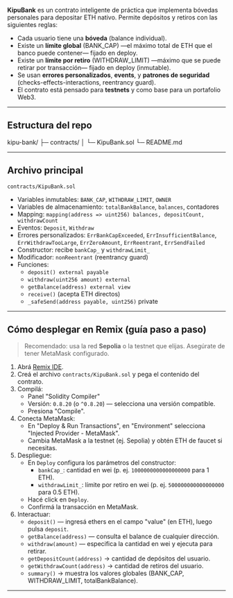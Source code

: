 **KipuBank** es un contrato inteligente de práctica que implementa bóvedas personales para depositar ETH nativo. Permite depósitos y retiros con las siguientes reglas:

- Cada usuario tiene una **bóveda** (balance individual).
- Existe un **límite global** (BANK_CAP) —el máximo total de ETH que el banco puede contener— fijado en deploy.
- Existe un **límite por retiro** (WITHDRAW_LIMIT) —máximo que se puede retirar por transacción— fijado en deploy (inmutable).
- Se usan **errores personalizados**, **events**, y **patrones de seguridad** (checks-effects-interactions, reentrancy guard).
- El contrato está pensado para **testnets** y como base para un portafolio Web3.

---

## Estructura del repo
kipu-bank/
├─ contracts/
│ └─ KipuBank.sol
└─ README.md

---

## Archivo principal

`contracts/KipuBank.sol`

- Variables inmutables: `BANK_CAP`, `WITHDRAW_LIMIT`, `OWNER`
- Variables de almacenamiento: `totalBankBalance`, `balances`, contadores
- Mapping: `mapping(address => uint256) balances, depositCount, withdrawCount`
- Eventos: `Deposit`, `Withdraw`
- Errores personalizados: `ErrBankCapExceeded`, `ErrInsufficientBalance`, `ErrWithdrawTooLarge`, `ErrZeroAmount`, `ErrReentrant`, `ErrSendFailed`
- Constructor: recibe `bankCap_` y `withdrawLimit_`
- Modificador: `nonReentrant` (reentrancy guard)
- Funciones:
  - `deposit() external payable`
  - `withdraw(uint256 amount) external`
  - `getBalance(address) external view`
  - `receive()` (acepta ETH directos)
  - `_safeSend(address payable, uint256)` private

---

## Cómo desplegar en Remix (guía paso a paso)

> Recomendado: usa la red **Sepolia** o la testnet que elijas. Asegúrate de tener MetaMask configurado.

1. Abrá [Remix IDE](https://remix.ethereum.org).
2. Creá el archivo `contracts/KipuBank.sol` y pega el contenido del contrato.
3. Compilá:
   - Panel "Solidity Compiler"
   - Versión: `0.8.20` (o `^0.8.20`) — selecciona una versión compatible.
   - Presiona "Compile".
4. Conecta MetaMask:
   - En "Deploy & Run Transactions", en "Environment" selecciona "Injected Provider - MetaMask".
   - Cambia MetaMask a la testnet (ej. Sepolia) y obtén ETH de faucet si necesitas.
5. Despliegue:
   - En `Deploy` configura los parámetros del constructor:
     - `bankCap_`: cantidad en wei (p. ej. `1000000000000000000` para 1 ETH).
     - `withdrawLimit_`: límite por retiro en wei (p. ej. `500000000000000000` para 0.5 ETH).
   - Hacé click en `Deploy`.
   - Confirmá la transacción en MetaMask.
6. Interactuar:
   - `deposit()` — ingresá ethers en el campo "value" (en ETH), luego pulsa `deposit`.
   - `getBalance(address)` — consulta el balance de cualquier dirección.
   - `withdraw(amount)` — especifica la cantidad en wei y ejecuta para retirar.
   - `getDepositCount(address)` → cantidad de depósitos del usuario.
   - `getWithdrawCount(address)` → cantidad de retiros del usuario.
   - `summary()` → muestra los valores globales (BANK_CAP, WITHDRAW_LIMIT, totalBankBalance).

---
